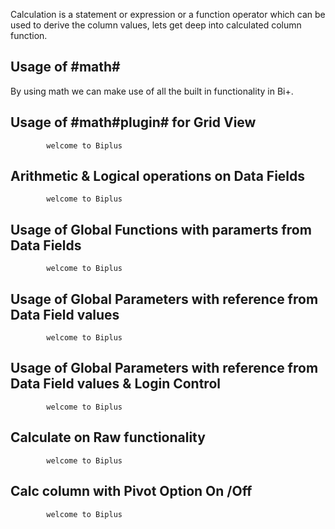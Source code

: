 Calculation is a statement or expression or a function operator which can be used to derive the column values, lets get deep into calculated column function.

## Usage of #math# 

  By using math we can make use of all the built in functionality in Bi+.

## Usage of #math#plugin# for Grid View

            welcome to Biplus


## Arithmetic & Logical operations on Data Fields

            welcome to Biplus


## Usage of Global Functions with paramerts from Data Fields

            welcome to Biplus


## Usage of Global Parameters with reference from Data Field values

            welcome to Biplus


## Usage of Global Parameters with reference from Data Field values & Login Control

            welcome to Biplus


## Calculate on Raw functionality

            welcome to Biplus
 

## Calc column with Pivot Option On /Off

            welcome to Biplus

<!--stackedit_data:
eyJoaXN0b3J5IjpbLTY4NzQ2MzU1Ml19
-->